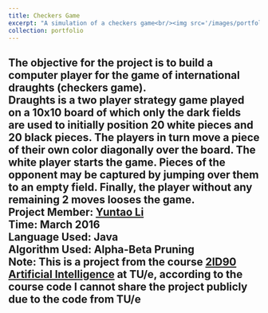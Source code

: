 ```yaml
---
title: Checkers Game
excerpt: "A simulation of a checkers game<br/><img src='/images/portfolio/201604/201604.gif'>"
collection: portfolio
---
```



The objective for the project is to build a computer player for the game of international draughts (checkers game). <br />
Draughts is a two player strategy game played on a 10x10 board
of which only the dark fields are used to initially position 20 white
pieces and 20 black pieces. The players in turn move a piece of their
own color diagonally over the board. The white player starts the
game. Pieces of the opponent may be captured by jumping over
them to an empty field. Finally, the player without any remaining 2
moves looses the game.<br />
Project Member: [Yuntao Li](l3onardo.github.io)<br />
Time: March 2016<br />
Language Used: Java<br />
Algorithm Used: Alpha-Beta Pruning<br />
Note: This is a project from the course [2ID90 Artificial Intelligence](https://osiris.tue.nl/osiris_student_tueprd/OnderwijsZoekCursus.do) at TU/e, according to the
course code I cannot share the project publicly due to the code from TU/e <br />
---

